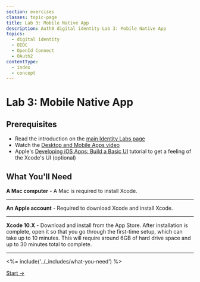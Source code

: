 ```yaml
---
section: exercises
classes: topic-page
title: Lab 3: Mobile Native App
description: Auth0 digital identity Lab 3: Mobile Native App
topics:
  - digital identity
  - OIDC
  - OpenId Connect
  - OAuth2
contentType:
  - index
  - concept
---
```

# Lab 3: Mobile Native App

## Prerequisites

- Read the introduction on the [main Identity Labs page](/labs/)
- Watch the [Desktop and Mobile Apps video](/videos/learn-identity/05-desktop-and-mobile-apps)
- Apple's [Developing iOS Apps: Build a Basic UI](https://developer.apple.com/library/archive/referencelibrary/GettingStarted/DevelopiOSAppsSwift/BuildABasicUI.html) tutorial to get a feeling of the Xcode's UI (optional)

## What You'll Need

**A Mac computer** - A Mac is required to install Xcode.

---

**An Apple account** - Required to download Xcode and install Xcode.

---

**Xcode 10.X** - Download and install from the App Store. After installation is complete, open it so that you go through the first-time setup, which can take up to 10 minutes. This will require around 6GB of hard drive space and up to 30 minutes total to complete.

---

<%= include('../_includes/what-you-need') %>

<a href="/identity-labs/03-mobile-native-app/exercise-01" class="btn btn-transparent">Start →</a>
